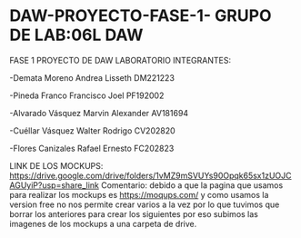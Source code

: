 # DAW-PROYECTO-FASE-1- GRUPO DE LAB:06L DAW
FASE 1 PROYECTO DE DAW LABORATORIO
INTEGRANTES:

-Demata Moreno Andrea Lisseth  DM221223

-Pineda Franco Francisco Joel PF192002

-Alvarado Vásquez Marvin Alexander AV181694

-Cuéllar Vásquez Walter Rodrigo CV202820

-Flores Canizales Rafael Ernesto FC202823

LINK DE LOS MOCKUPS:   https://drive.google.com/drive/folders/1vMZ9mSVUYs90Opqk65sx1zUOJCAGUyiP?usp=share_link
   Comentario: debido a que la pagina que usamos para realizar los mockups es https://moqups.com/ y como usamos la version free
no nos permite crear varios a la vez por lo que tuvimos que borrar los anteriores para crear los siguientes por eso subimos 
las imagenes de los mockups a una carpeta de drive.
